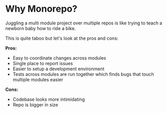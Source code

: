 # Why Monorepo?

Juggling a multi module project over multiple repos is like trying to teach a newborn baby how to ride a bike.

This is quite taboo but let's look at the pros and cons:

**Pros:**

- Easy to coordinate changes across modules
- Single place to report issues
- Easier to setup a development environment
- Tests across modules are run together which finds bugs that touch multiple modules easier

**Cons:**

- Codebase looks more intimidating
- Repo is bigger in size
